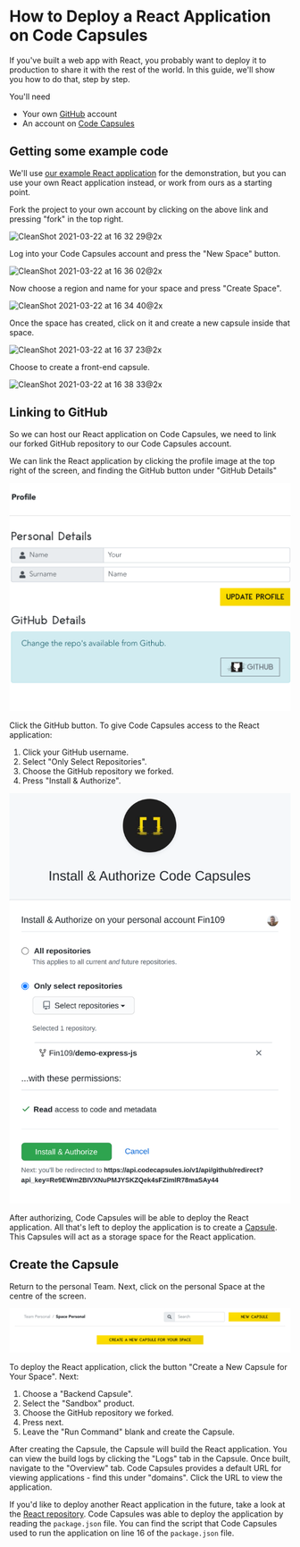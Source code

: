 
# How to Deploy a React Application on Code Capsules

If you've built a web app with React, you probably want to deploy it to production to share it with the rest of the world. In this guide, we'll show you how to do that, step by step.

You'll need 

* Your own [GitHub](https://github.com) account
* An account on [Code Capsules](https://codecapsules.io)

## Getting some example code

We'll use [our example React application](https://github.com/codecapsules-io/demo-react) for the demonstration, but you can use your own React application instead, or work from ours as a starting point.

Fork the project to your own account by clicking on the above link and pressing "fork" in the top right.

![CleanShot 2021-03-22 at 16 32 29@2x](https://user-images.githubusercontent.com/2641205/112015606-42c59900-8b2c-11eb-8ab4-bbabd0de6550.png)

Log into your Code Capsules account and press the "New Space" button.

<img width="1083" alt="CleanShot 2021-03-22 at 16 36 02@2x" src="https://user-images.githubusercontent.com/2641205/112016130-b8316980-8b2c-11eb-8141-629f1658ddca.png">

Now choose a region and name for your space and press "Create Space".

![CleanShot 2021-03-22 at 16 34 40@2x](https://user-images.githubusercontent.com/2641205/112016054-a51e9980-8b2c-11eb-9d55-a13102c084f5.png)

Once the space has created, click on it and create a new capsule inside that space.

<img width="999" alt="CleanShot 2021-03-22 at 16 37 23@2x" src="https://user-images.githubusercontent.com/2641205/112016415-f9c21480-8b2c-11eb-9cc2-16872907a990.png">

Choose to create a front-end capsule.

![CleanShot 2021-03-22 at 16 38 33@2x](https://user-images.githubusercontent.com/2641205/112016526-15c5b600-8b2d-11eb-8ca1-8c616293ffa6.png)






## Linking to GitHub

So we can host our React application on Code Capsules, we need to link our forked GitHub repository to our Code Capsules account.

We can link the React application by clicking the profile image at the top right of the screen, and finding the GitHub button under "GitHub Details"

![git-button](images/git-button.png)

Click the GitHub button. To give Code Capsules access to the React application:

1. Click your GitHub username.
2. Select "Only Select Repositories".
3. Choose the GitHub repository we forked.
4. Press "Install & Authorize".

![install&authorize](images/authorize_cc.png)

After authorizing, Code Capsules will be able to deploy the React application. All that's left to deploy the application is to create a [Capsule](https://codecapsules.io/docs/faq/what-is-a-capsule). This Capsules will act as a storage space for the React application.

## Create the Capsule

Return to the personal Team. Next, click on the personal Space at the centre of the screen.

![space_image](images/space.png)

To deploy the React application, click the button "Create a New Capsule for Your Space". Next:

1. Choose a "Backend Capsule".
2. Select the "Sandbox" product.
3. Choose the GitHub repository we forked.
4. Press next.
5. Leave the "Run Command" blank and create the Capsule.

After creating the Capsule, the Capsule will build the React application. You can view the build logs by clicking the "Logs" tab in the Capsule. Once built, navigate to the "Overview" tab. Code Capsules provides a default URL for viewing applications - find this under "domains". Click the URL to view the application.

If you'd like to deploy another React application in the future, take a look at the [React repository](https://github.com/codecapsules-io/demo-react). Code Capsules was able to deploy the application by reading the `package.json` file. You can find the script that Code Capsules used to run the application on line 16 of the `package.json` file.
